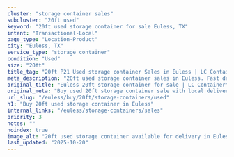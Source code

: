 ```yaml
---
cluster: "storage container sales"
subcluster: "20ft used"
keyword: "20ft used storage container for sale Euless, TX"
intent: "Transactional-Local"
page_type: "Location-Product"
city: "Euless, TX"
service_type: "storage container"
condition: "Used"
size: "20ft"
title_tag: "20ft P21 Used storage container Sales in Euless | LC Container"
meta_description: "20ft used storage container sales in Euless. Fast delivery, competitive pricing. Serving storage containers area. Quote ID: 3PY. Call (214) 524-4168 for your free quote today."
original_title: "Euless 20ft storage container for sale | LC Container"
original_meta: "Buy used 20ft storage container sale with local delivery in Euless, TX. LC Container — local Since 2003. Request a fast quote today."
url_slug: "/euless/buy/20ft/storage-containers/used"
h1: "Buy 20ft used storage container in Euless"
internal_links: "/euless/storage-containers/sales"
priority: 3
notes: ""
noindex: true
image_alt: "20ft used storage container available for delivery in Euless"
last_updated: "2025-10-20"
---
```


<!-- TODO: Add unique city/inventory copy, images, and internal links here. -->
